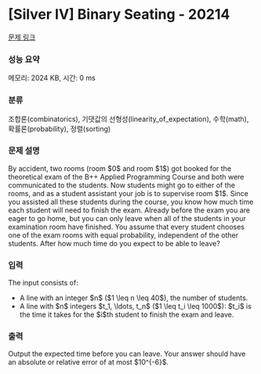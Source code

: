 # [Silver IV] Binary Seating - 20214 

[문제 링크](https://www.acmicpc.net/problem/20214) 

### 성능 요약

메모리: 2024 KB, 시간: 0 ms

### 분류

조합론(combinatorics), 기댓값의 선형성(linearity_of_expectation), 수학(math), 확률론(probability), 정렬(sorting)

### 문제 설명

<p>By accident, two rooms (room $0$ and room $1$) got booked for the theoretical exam of the B++ Applied Programming Course and both were communicated to the students. Now students might go to either of the rooms, and as a student assistant your job is to supervise room $1$. Since you assisted all these students during the course, you know how much time each student will need to finish the exam. Already before the exam you are eager to go home, but you can only leave when all of the students in your examination room have finished. You assume that every student chooses one of the exam rooms with equal probability, independent of the other students. After how much time do you expect to be able to leave?</p>

### 입력 

 <p>The input consists of:</p>

<ul>
	<li>A line with an integer $n$ ($1 \leq n \leq 40$), the number of students.</li>
	<li>A line with $n$ integers $t_1, \ldots, t_n$ ($1 \leq t_i \leq 1000$): $t_i$ is the time it takes for the $i$th student to finish the exam and leave.</li>
</ul>

### 출력 

 <p>Output the expected time before you can leave. Your answer should have an absolute or relative error of at most $10^{-6}$.</p>

